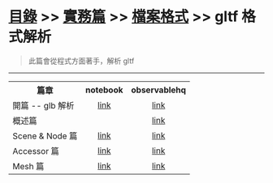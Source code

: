 # [目錄](../../../README.md) >> [實務篇](../../README.md) >> [檔案格式](../README.md) >> gltf 格式解析

> 此篇會從程式方面著手，解析 gltf

---
<table>
  <tr>
    <th>篇章</th>
    <th style="text-align: center;">notebook</th>
    <th style="text-align: center;">observablehq</th>
  </tr>
  <tr>
    <td>開篇 -- glb 解析</td>
    <td style="text-align: center;"><a href="./glb/glb.ipynb">link</a></td>
    <td style="text-align: center;"><a href="https://observablehq.com/@toonnyy8/gltf">link</a></td>
  </tr>
  <tr>
    <td>概述篇</td>
    <td style="text-align: center;"></td>
    <td style="text-align: center;"><a href="https://observablehq.com/@toonnyy8/gltf-concept">link</a></td>
  </tr>
  <tr>
    <td>Scene & Node 篇</td>
    <td style="text-align: center;"><a href="./scene-node/scene-node.ipynb">link</a></td>
    <td style="text-align: center;"><a href="https://observablehq.com/@toonnyy8/gltf-scene-node/9">link</a></td>
  </tr>
  <tr>
    <td>Accessor 篇</td>
    <td style="text-align: center;"><a href="./accessor/accessor.ipynb">link</a></td>
    <td style="text-align: center;"><a href="https://observablehq.com/@toonnyy8/gltf-accessor">link</a></td>
  </tr>
  <tr>
    <td>Mesh 篇</td>
    <td style="text-align: center;"><a href="https://colab.research.google.com/github/CSP-GD/notes/blob/master/practice/file_format/gltf格式解析/mesh/mesh.ipynb">link</a></td>
    <td style="text-align: center;"><a href="https://observablehq.com/@toonnyy8/gltf-mesh">link</a></td>
  </tr>
</table>
